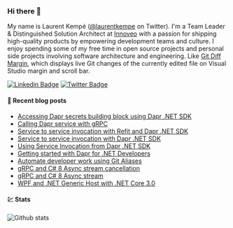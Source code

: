 ### Hi there 👋

My name is Laurent Kempé ([@laurentkempe](https://twitter.com/laurentkempe) on Twitter). I'm a Team Leader & Distinguished Solution Architect at [Innoveo](https://www.innoveo.com/) with a passion for shipping high-quality products by empowering development teams and culture.
I enjoy spending some of my free time in open source projects and personal side projects involving software architecture and engineering. Like [Git Diff Margin](https://github.com/laurentkempe/GitDiffMargin/), which displays live Git changes of the currently edited file on Visual Studio margin and scroll bar.

[![Linkedin Badge](https://img.shields.io/badge/-LinkedIn-blue?style=flat-square&logo=Linkedin&logoColor=white&link=https://www.linkedin.com/in/laurentkempe/)](https://www.linkedin.com/in/laurentkempe/)
[![Twitter Badge](https://img.shields.io/badge/-Twitter-1ca0f1?style=flat-square&labelColor=1ca0f1&logo=twitter&logoColor=white&link=https://twitter.com/laurentkempe)](https://twitter.com/laurentkempe)


#### 📗 Recent blog posts
<!--START_SECTION:feed-->
* [Accessing Dapr secrets building block using Dapr .NET SDK](http:&#x2F;&#x2F;feedproxy.google.com&#x2F;~r&#x2F;laurentkempe&#x2F;~3&#x2F;GKoKWU5WYko&#x2F;)
* [Calling Dapr service with gRPC](http:&#x2F;&#x2F;feedproxy.google.com&#x2F;~r&#x2F;laurentkempe&#x2F;~3&#x2F;s8nEl1HOgyQ&#x2F;)
* [Service to service invocation with Refit and Dapr .NET SDK](http:&#x2F;&#x2F;feedproxy.google.com&#x2F;~r&#x2F;laurentkempe&#x2F;~3&#x2F;c6SkZzvAnV0&#x2F;)
* [Service to service invocation with Dapr .NET SDK](http:&#x2F;&#x2F;feedproxy.google.com&#x2F;~r&#x2F;laurentkempe&#x2F;~3&#x2F;s-hb1lVySMc&#x2F;)
* [Using Service Invocation from Dapr .NET SDK](http:&#x2F;&#x2F;feedproxy.google.com&#x2F;~r&#x2F;laurentkempe&#x2F;~3&#x2F;Bu7sT0fayhU&#x2F;)
* [Getting started with Dapr for .NET Developers](http:&#x2F;&#x2F;feedproxy.google.com&#x2F;~r&#x2F;laurentkempe&#x2F;~3&#x2F;AcAydzWzIcI&#x2F;)
* [Automate developer work using Git Aliases](http:&#x2F;&#x2F;feedproxy.google.com&#x2F;~r&#x2F;laurentkempe&#x2F;~3&#x2F;XLLWscF_7AM&#x2F;)
* [gRPC and C# 8 Async stream cancellation](http:&#x2F;&#x2F;feedproxy.google.com&#x2F;~r&#x2F;laurentkempe&#x2F;~3&#x2F;H7BkiYDvldw&#x2F;)
* [gRPC and C# 8 Async stream](http:&#x2F;&#x2F;feedproxy.google.com&#x2F;~r&#x2F;laurentkempe&#x2F;~3&#x2F;ld_J_XyNvdU&#x2F;)
* [WPF and .NET Generic Host with .NET Core 3.0](http:&#x2F;&#x2F;feedproxy.google.com&#x2F;~r&#x2F;laurentkempe&#x2F;~3&#x2F;S_YtGIsp4iY&#x2F;)
<!--END_SECTION:feed-->

#### 💹 Stats

![Github stats](https://github-readme-stats.vercel.app/api?username=laurentkempe&show_icons=true&hide_border=true)
<!-- https://github-readme-stats.vercel.app/api/top-langs/?username=clsivo&hide=html&layout=compac -->

<!--
**laurentkempe/laurentkempe** is a ✨ _special_ ✨ repository because its `README.md` (this file) appears on your GitHub profile.

Here are some ideas to get you started:

- 🔭 I’m currently working on ...
- 🌱 I’m currently learning ...
- 👯 I’m looking to collaborate on ...
- 🤔 I’m looking for help with ...
- 💬 Ask me about ...
- 📫 How to reach me: ...
- 😄 Pronouns: ...
- ⚡ Fun fact: ...
-->
